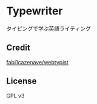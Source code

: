 # Typewriter

タイピングで学ぶ英語ライティング

## Credit

[fabi1cazenave/webtypist](https://github.com/fabi1cazenave/webtypist)

## License

GPL v3